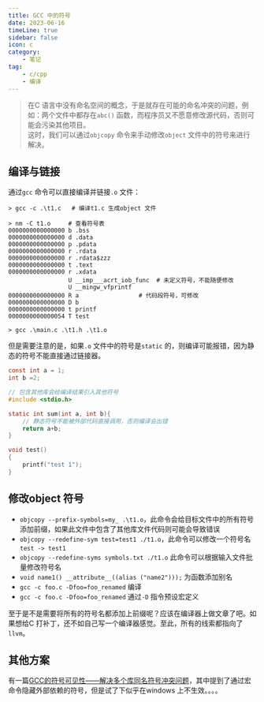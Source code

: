 ```yaml
---  
title: GCC 中的符号  
date: 2023-06-16
timeLine: true
sidebar: false  
icon: c
category:  
    - 笔记      
tag:   
    - c/cpp  
    - 编译  
---    
```


> 在C 语言中没有命名空间的概念，于是就存在可能的命名冲突的问题，例如：两个文件中都存在`abc()` 函数，而程序员又不愿意修改源代码，否则可能会污染其他项目。  
> 这时，我们可以通过`objcopy` 命令来手动修改`object` 文件中的符号来进行解决。  

## 编译与链接  

通过`gcc` 命令可以直接编译并链接`.o` 文件：  
```shell  
> gcc -c .\t1.c   # 编译t1.c 生成object 文件 

> nm -C t1.o     # 查看符号表
0000000000000000 b .bss
0000000000000000 d .data
0000000000000000 p .pdata
0000000000000000 r .rdata
0000000000000000 r .rdata$zzz
0000000000000000 t .text
0000000000000000 r .xdata
                 U __imp___acrt_iob_func  # 未定义符号，不能随便修改
                 U __mingw_vfprintf
0000000000000000 R a                 # 代码段符号，可修改
0000000000000000 D b
0000000000000000 t printf
0000000000000054 T test

> gcc .\main.c .\t1.h .\t1.o
```
但是需要注意的是，如果`.o` 文件中的符号是`static` 的，则编译可能报错，因为静态的符号不能直接通过链接器。   
```c
const int a = 1;
int b =2;

// 包含其他库会给编译结果引入其他符号
#include <stdio.h>

static int sum(int a, int b){
    // 静态符号不能被外部代码直接调用，否则编译会出错  
    return a+b;
}

void test()
{
    printf("test 1");
}
```

## 修改object 符号  
- `objcopy --prefix-symbols=my_ .\t1.o`，此命令会给目标文件中的所有符号添加前缀，如果此文件中包含了其他库文件代码则可能会导致错误  
- `objcopy --redefine-sym test=test1 ./t1.o`，此命令可以修改一个符号名`test -> test1`   
- `objcopy --redefine-syms symbols.txt ./t1.o` 此命令可以根据输入文件批量修改符号名  
- `void name1() __attribute__((alias ("name2")));` 为函数添加别名  
- `gcc -c foo.c -Dfoo=foo_renamed` 编译  
- `gcc -c foo.c -Dfoo=foo_renamed` 通过`-D` 指令预设宏定义  

至于是不是需要将所有的符号名都添加上前缀呢？应该在编译器上做文章了吧。如果想给C 打补丁，还不如自己写一个编译器感觉。至此，所有的线索都指向了`llvm`。      

## 其他方案  

有一篇[GCC的符号可见性——解决多个库同名符号冲突问题](https://www.cnblogs.com/langqi250/p/7516230.html)，其中提到了通过宏命令隐藏外部依赖的符号，但是试了下似乎在windows 上不生效。。。。
